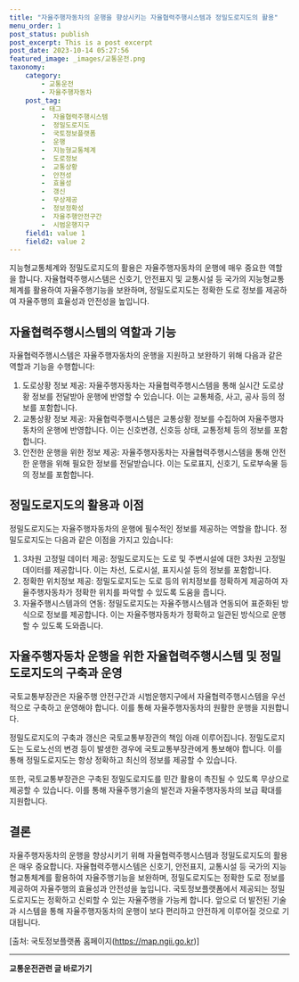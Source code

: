 ```yaml
---
title: "자율주행자동차의 운행을 향상시키는 자율협력주행시스템과 정밀도로지도의 활용"
menu_order: 1
post_status: publish
post_excerpt: This is a post excerpt
post_date: 2023-10-14 05:27:56
featured_image: _images/교통운전.png
taxonomy:
    category:
        - 교통운전
        - 자율주행자동차
    post_tag:
        - 태그
        -  자율협력주행시스템
        -  정밀도로지도
        -  국토정보플랫폼
        -  운행
        -  지능형교통체계
        -  도로정보
        -  교통상황
        -  안전성
        -  효율성
        -  갱신
        -  무상제공
        -  정보정확성
        -  자율주행안전구간
        -  시범운행지구
    field1: value 1
    field2: value 2
---
```




지능형교통체계와 정밀도로지도의 활용은 자율주행자동차의 운행에 매우 중요한 역할을 합니다. 자율협력주행시스템은 신호기, 안전표지 및 교통시설 등 국가의 지능형교통체계를 활용하여 자율주행기능을 보완하며, 정밀도로지도는 정확한 도로 정보를 제공하여 자율주행의 효율성과 안전성을 높입니다.

## 자율협력주행시스템의 역할과 기능

자율협력주행시스템은 자율주행자동차의 운행을 지원하고 보완하기 위해 다음과 같은 역할과 기능을 수행합니다:

1. 도로상황 정보 제공: 자율주행자동차는 자율협력주행시스템을 통해 실시간 도로상황 정보를 전달받아 운행에 반영할 수 있습니다. 이는 교통체증, 사고, 공사 등의 정보를 포함합니다.
2. 교통상황 정보 제공: 자율협력주행시스템은 교통상황 정보를 수집하여 자율주행자동차의 운행에 반영합니다. 이는 신호변경, 신호등 상태, 교통정체 등의 정보를 포함합니다.
3. 안전한 운행을 위한 정보 제공: 자율주행자동차는 자율협력주행시스템을 통해 안전한 운행을 위해 필요한 정보를 전달받습니다. 이는 도로표지, 신호기, 도로부속물 등의 정보를 포함합니다.

## 정밀도로지도의 활용과 이점

정밀도로지도는 자율주행자동차의 운행에 필수적인 정보를 제공하는 역할을 합니다. 정밀도로지도는 다음과 같은 이점을 가지고 있습니다:

1. 3차원 고정밀 데이터 제공: 정밀도로지도는 도로 및 주변시설에 대한 3차원 고정밀 데이터를 제공합니다. 이는 차선, 도로시설, 표지시설 등의 정보를 포함합니다.
2. 정확한 위치정보 제공: 정밀도로지도는 도로 등의 위치정보를 정확하게 제공하여 자율주행자동차가 정확한 위치를 파악할 수 있도록 도움을 줍니다.
3. 자율주행시스템과의 연동: 정밀도로지도는 자율주행시스템과 연동되어 표준화된 방식으로 정보를 제공합니다. 이는 자율주행자동차가 정확하고 일관된 방식으로 운행할 수 있도록 도와줍니다.

## 자율주행자동차 운행을 위한 자율협력주행시스템 및 정밀도로지도의 구축과 운영

국토교통부장관은 자율주행 안전구간과 시범운행지구에서 자율협력주행시스템을 우선적으로 구축하고 운영해야 합니다. 이를 통해 자율주행자동차의 원활한 운행을 지원합니다.

정밀도로지도의 구축과 갱신은 국토교통부장관의 책임 아래 이루어집니다. 정밀도로지도는 도로노선의 변경 등이 발생한 경우에 국토교통부장관에게 통보해야 합니다. 이를 통해 정밀도로지도는 항상 정확하고 최신의 정보를 제공할 수 있습니다.

또한, 국토교통부장관은 구축된 정밀도로지도를 민간 활용이 촉진될 수 있도록 무상으로 제공할 수 있습니다. 이를 통해 자율주행기술의 발전과 자율주행자동차의 보급 확대를 지원합니다.

## 결론

자율주행자동차의 운행을 향상시키기 위해 자율협력주행시스템과 정밀도로지도의 활용은 매우 중요합니다. 자율협력주행시스템은 신호기, 안전표지, 교통시설 등 국가의 지능형교통체계를 활용하여 자율주행기능을 보완하며, 정밀도로지도는 정확한 도로 정보를 제공하여 자율주행의 효율성과 안전성을 높입니다. 국토정보플랫폼에서 제공되는 정밀도로지도는 정확하고 신뢰할 수 있는 자율주행을 가능케 합니다. 앞으로 더 발전된 기술과 시스템을 통해 자율주행자동차의 운행이 보다 편리하고 안전하게 이루어질 것으로 기대됩니다.

[출처: 국토정보플랫폼 홈페이지(https://map.ngii.go.kr)]

<!-- wp:separator -->
<hr class="wp-block-separator has-alpha-channel-opacity"/>
<!-- /wp:separator -->
<!-- wp:group {"backgroundColor":"base","layout":{"type":"constrained"}} -->
<div class="wp-block-group has-base-background-color has-background"><!-- wp:paragraph {"align":"center","fontSize":"large"} -->
<p class="has-text-align-center has-large-font-size"><strong>교통운전관련 글 바로가기</strong></p>
<!-- /wp:paragraph -->


<!-- wp:latest-posts{"categories": [{"id": 1440, "count": 19, "description": "", "link": "https://uknowlaw.com/category/%ea%b5%90%ed%86%b5%ec%9a%b4%ec%a0%84/", "name": "교통운전", "slug": "교통운전", "taxonomy": "category", "parent": 0, "meta": [],"_links":{"self":[{"href":"https://uknowlaw.com/wp-json/wp/v2/categories/1440"}],"collection":[{"href":"https://uknowlaw.com/wp-json/wp/v2/categories"}],"about":[{"href":"https://uknowlaw.com/wp-json/wp/v2/taxonomies/category"}],"wp:post_type":[{"href":"https://uknowlaw.com/wp-json/wp/v2/posts?categories=1440"}],"curies":[{"name":"wp","href":"https://api.w.org/{rel}","templated":true}]}}],"postsToShow":100,"excerptLength":28,"postLayout":"grid","columns":2,"featuredImageAlign":"left","featuredImageSizeSlug":"large","fontSize":"medium"} /--></div>
<!-- /wp:group -->